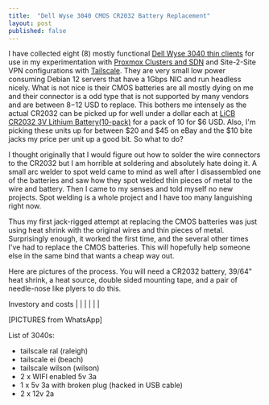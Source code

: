 ```yaml
---
title:  "Dell Wyse 3040 CMOS CR2032 Battery Replacement"
layout: post
published: false
---
```


I have collected eight (8) mostly functional [Dell Wyse 3040 thin clients](https://www.parkytowers.me.uk/thin/wyse/3040/) for use in my experimentation with [Proxmox Clusters and SDN](https://www.proxmox.com) and Site-2-Site VPN configurations with [Tailscale](https://tailscale.com/). They are very small low power consuming Debian 12 servers that have a 1Gbps NIC and run headless nicely. What is not nice is their CMOS batteries are all mostly dying on me and their connector is a odd type that is not supported by many vendors and are between $8-$12 USD to replace. This bothers me intensely as the actual CR2032 can be picked up for well under a dollar each at [LiCB CR2032 3V Lithium Battery(10-pack)](https://amzn.to/4bJTSUx) for a pack of 10 for $6 USD. Also, I'm picking these units up for between $20 and $45 on eBay and the $10 bite jacks my price per unit up a good bit. So what to do?

<!-- excerpt-end -->

I thought originally that I would figure out how to solder the wire connectors to the CR2032 but I am horrible at soldering and absolutely hate doing it. A small arc welder to spot weld came to mind as well after I disassembled one of the batteries and saw how they spot welded thin pieces of metal to the wire and battery. Then I came to my senses and told myself no new projects. Spot welding is a whole project and I have too many languishing right now.

Thus my first jack-rigged attempt at replacing the CMOS batteries was just using heat shrink with the original wires and thin pieces of metal. Surprisingly enough, it worked the first time, and the several other times I've had to replace the CMOS batteries. This will hopefully help someone else in the same bind that wants a cheap way out.

Here are pictures of the process. You will need a CR2032 battery, 39/64" heat shrink, a heat source, double sided mounting tape, and a pair of needle-nose like plyers to do this.

Investory and costs
| | |
| | |

[PICTURES from WhatsApp]

List of 3040s:

- tailscale ral (raleigh)
- tailscale ei (beach)
- tailscale wilson (wilson)
- 2 x WIFI enabled 5v 3a
- 1 x 5v 3a with broken plug (hacked in USB cable)
- 2 x 12v 2a
